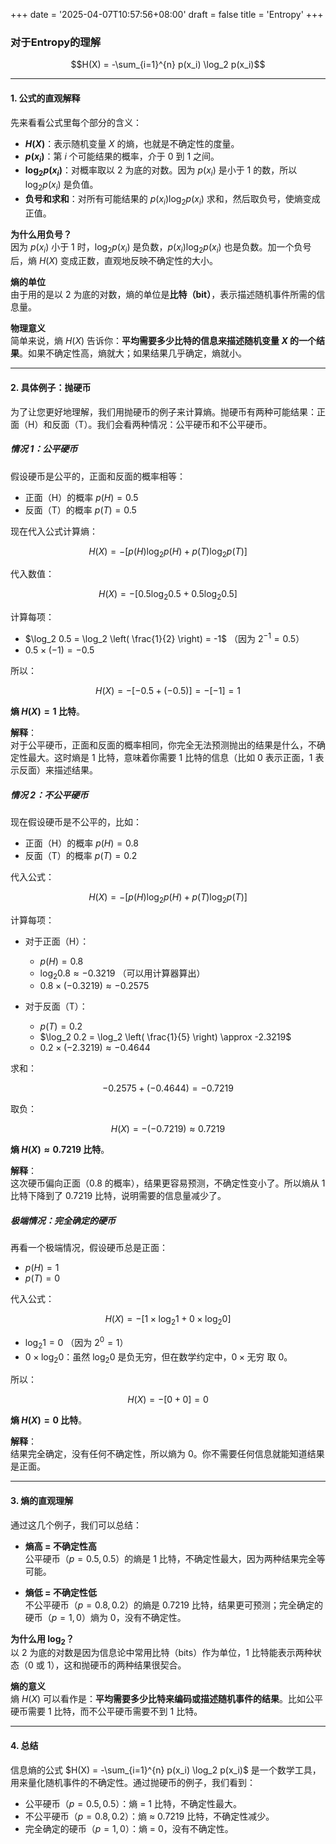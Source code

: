 +++
date = '2025-04-07T10:57:56+08:00'
draft = false
title = 'Entropy'
+++


### 对于Entropy的理解

$$H(X) = -\sum_{i=1}^{n} p(x_i) \log_2 p(x_i)$$

---
#### 1. **公式的直观解释**

先来看看公式里每个部分的含义：

- **$H(X)$**：表示随机变量 $X$ 的熵，也就是不确定性的度量。
- **$p(x_i)$**：第 $i$ 个可能结果的概率，介于 0 到 1 之间。
- **$\log_2 p(x_i)$**：对概率取以 2 为底的对数。因为 $p(x_i)$ 是小于 1 的数，所以 $\log_2 p(x_i)$ 是负值。
- **负号和求和**：对所有可能结果的 $p(x_i) \log_2 p(x_i)$ 求和，然后取负号，使熵变成正值。

**为什么用负号？**  
因为 $p(x_i)$ 小于 1 时，$\log_2 p(x_i)$ 是负数，$p(x_i) \log_2 p(x_i)$ 也是负数。加一个负号后，熵 $H(X)$ 变成正数，直观地反映不确定性的大小。

**熵的单位**  
由于用的是以 2 为底的对数，熵的单位是**比特（bit）**，表示描述随机事件所需的信息量。

**物理意义**  
简单来说，熵 $H(X)$ 告诉你：**平均需要多少比特的信息来描述随机变量 $X$ 的一个结果**。如果不确定性高，熵就大；如果结果几乎确定，熵就小。

---

#### 2. **具体例子：抛硬币**

为了让您更好地理解，我们用抛硬币的例子来计算熵。抛硬币有两种可能结果：正面（H）和反面（T）。我们会看两种情况：公平硬币和不公平硬币。

##### **情况 1：公平硬币**

假设硬币是公平的，正面和反面的概率相等：

- 正面（H）的概率 $p(H) = 0.5$
- 反面（T）的概率 $p(T) = 0.5$

现在代入公式计算熵：

$$H(X) = - \left[ p(H) \log_2 p(H) + p(T) \log_2 p(T) \right]$$

代入数值：

$$H(X) = - \left[ 0.5 \log_2 0.5 + 0.5 \log_2 0.5 \right]$$

计算每项：

- $\log_2 0.5 = \log_2 \left( \frac{1}{2} \right) = -1$ （因为 $2^{-1} = 0.5$）
- $0.5 \times (-1) = -0.5$

所以：

$$H(X) = - \left[ -0.5 + (-0.5) \right] = - [-1] = 1$$

**熵 $H(X) = 1$ 比特**。

**解释**：  
对于公平硬币，正面和反面的概率相同，你完全无法预测抛出的结果是什么，不确定性最大。这时熵是 1 比特，意味着你需要 1 比特的信息（比如 0 表示正面，1 表示反面）来描述结果。

##### **情况 2：不公平硬币**

现在假设硬币是不公平的，比如：

- 正面（H）的概率 $p(H) = 0.8$
- 反面（T）的概率 $p(T) = 0.2$

代入公式：

$$H(X) = - \left[ p(H) \log_2 p(H) + p(T) \log_2 p(T) \right]$$

计算每项：

- 对于正面（H）：
  - $p(H) = 0.8$
  - $\log_2 0.8 \approx -0.3219$ （可以用计算器算出）
  - $0.8 \times (-0.3219) \approx -0.2575$

- 对于反面（T）：
  - $p(T) = 0.2$
  - $\log_2 0.2 = \log_2 \left( \frac{1}{5} \right) \approx -2.3219$
  - $0.2 \times (-2.3219) \approx -0.4644$

求和：

$$-0.2575 + (-0.4644) = -0.7219$$

取负：

$$H(X) = - (-0.7219) \approx 0.7219$$

**熵 $H(X) \approx 0.7219$ 比特**。

**解释**：  
这次硬币偏向正面（0.8 的概率），结果更容易预测，不确定性变小了。所以熵从 1 比特下降到了 0.7219 比特，说明需要的信息量减少了。

##### **极端情况：完全确定的硬币**

再看一个极端情况，假设硬币总是正面：

- $p(H) = 1$
- $p(T) = 0$

代入公式：

$$H(X) = - \left[ 1 \times \log_2 1 + 0 \times \log_2 0 \right]$$

- $\log_2 1 = 0$ （因为 $2^0 = 1$）
- $0 \times \log_2 0$：虽然 $\log_2 0$ 是负无穷，但在数学约定中，$0 \times \text{无穷}$ 取 0。

所以：

$$H(X) = - [0 + 0] = 0$$

**熵 $H(X) = 0$ 比特**。

**解释**：  
结果完全确定，没有任何不确定性，所以熵为 0。你不需要任何信息就能知道结果是正面。

---

#### 3. **熵的直观理解**

通过这几个例子，我们可以总结：

- **熵高 = 不确定性高**  
  公平硬币（$p = 0.5, 0.5$）的熵是 1 比特，不确定性最大，因为两种结果完全等可能。
  
- **熵低 = 不确定性低**  
  不公平硬币（$p = 0.8, 0.2$）的熵是 0.7219 比特，结果更可预测；完全确定的硬币（$p = 1, 0$）熵为 0，没有不确定性。

**为什么用 $\log_2$？**  
以 2 为底的对数是因为信息论中常用比特（bits）作为单位，1 比特能表示两种状态（0 或 1），这和抛硬币的两种结果很契合。

**熵的意义**  
熵 $H(X)$ 可以看作是：**平均需要多少比特来编码或描述随机事件的结果**。比如公平硬币需要 1 比特，而不公平硬币需要不到 1 比特。

---

#### 4. **总结**

信息熵的公式 $H(X) = -\sum_{i=1}^{n} p(x_i) \log_2 p(x_i)$ 是一个数学工具，用来量化随机事件的不确定性。通过抛硬币的例子，我们看到：

- 公平硬币（$p = 0.5, 0.5$）：熵 = 1 比特，不确定性最大。
- 不公平硬币（$p = 0.8, 0.2$）：熵 ≈ 0.7219 比特，不确定性减少。
- 完全确定的硬币（$p = 1, 0$）：熵 = 0，没有不确定性。
